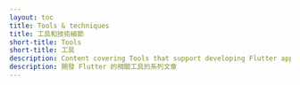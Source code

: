 ```yaml
---
layout: toc
title: Tools & techniques
title: 工具和技術細節
short-title: Tools
short-title: 工具
description: Content covering Tools that support developing Flutter apps.
description: 開發 Flutter 的相關工具的系列文章
---
```

